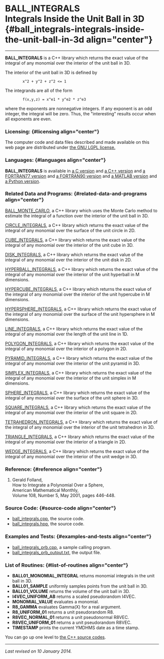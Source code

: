 BALL\_INTEGRALS\
Integrals Inside the Unit Ball in 3D {#ball_integrals-integrals-inside-the-unit-ball-in-3d align="center"}
====================================

------------------------------------------------------------------------

**BALL\_INTEGRALS** is a C++ library which returns the exact value of
the integral of any monomial over the interior of the unit ball in 3D.

The interior of the unit ball in 3D is defined by

            x^2 + y^2 + z^2 <= 1
          

The integrands are all of the form

            f(x,y,z) = x^e1 * y^e2 * z^e3
          

where the exponents are nonnegative integers. If any exponent is an odd
integer, the integral will be zero. Thus, the "interesting" results
occur when all exponents are even.

### Licensing: {#licensing align="center"}

The computer code and data files described and made available on this
web page are distributed under [the GNU LGPL
license.](../../txt/gnu_lgpl.txt)

### Languages: {#languages align="center"}

**BALL\_INTEGRALS** is available in [a C
version](../../c_src/ball_integrals/ball_integrals.md) and [a C++
version](../../master/ball_integrals/ball_integrals.md) and [a
FORTRAN77 version](../../f77_src/ball_integrals/ball_integrals.md) and
[a FORTRAN90 version](../../f_src/ball_integrals/ball_integrals.md)
and [a MATLAB version](../../m_src/ball_integrals/ball_integrals.md)
and [a Python version](../../py_src/ball_integrals/ball_integrals.md).

### Related Data and Programs: {#related-data-and-programs align="center"}

[BALL\_MONTE\_CARLO](../../master/ball_monte_carlo/ball_monte_carlo.md),
a C++ library which uses the Monte Carlo method to estimate the integral
of a function over the interior of the unit ball in 3D.

[CIRCLE\_INTEGRALS](../../master/circle_integrals/circle_integrals.md),
a C++ library which returns the exact value of the integral of any
monomial over the surface of the unit circle in 2D.

[CUBE\_INTEGRALS](../../master/cube_integrals/cube_integrals.md), a
C++ library which returns the exact value of the integral of any
monomial over the interior of the unit cube in 3D.

[DISK\_INTEGRALS](../../master/disk_integrals/disk_integrals.md), a
C++ library which returns the exact value of the integral of any
monomial over the interior of the unit disk in 2D.

[HYPERBALL\_INTEGRALS](../../master/hyperball_integrals/hyperball_integrals.md),
a C++ library which returns the exact value of the integral of any
monomial over the interior of the unit hyperball in M dimensions.

[HYPERCUBE\_INTEGRALS](../../master/hypercube_integrals/hypercube_integrals.md),
a C++ library which returns the exact value of the integral of any
monomial over the interior of the unit hypercube in M dimensions.

[HYPERSPHERE\_INTEGRALS](../../master/hypersphere_integrals/hypersphere_integrals.md),
a C++ library which returns the exact value of the integral of any
monomial over the surface of the unit hypersphere in M dimensions.

[LINE\_INTEGRALS](../../master/line_integrals/line_integrals.md), a
C++ library which returns the exact value of the integral of any
monomial over the length of the unit line in 1D.

[POLYGON\_INTEGRALS](../../master/polygon_integrals/polygon_integrals.md),
a C++ library which returns the exact value of the integral of any
monomial over the interior of a polygon in 2D.

[PYRAMID\_INTEGRALS](../../master/pyramid_integrals/pyramid_integrals.md),
a C++ library which returns the exact value of the integral of any
monomial over the interior of the unit pyramid in 3D.

[SIMPLEX\_INTEGRALS](../../master/simplex_integrals/simplex_integrals.md),
a C++ library which returns the exact value of the integral of any
monomial over the interior of the unit simplex in M dimensions.

[SPHERE\_INTEGRALS](../../master/sphere_integrals/sphere_integrals.md),
a C++ library which returns the exact value of the integral of any
monomial over the surface of the unit sphere in 3D.

[SQUARE\_INTEGRALS](../../master/square_integrals/square_integrals.md),
a C++ library which returns the exact value of the integral of any
monomial over the interior of the unit square in 2D.

[TETRAHEDRON\_INTEGRALS](../../master/tetrahedron_integrals/tetrahedron_integrals.md),
a C++ library which returns the exact value of the integral of any
monomial over the interior of the unit tetrahedron in 3D.

[TRIANGLE\_INTEGRALS](../../master/triangle_integrals/triangle_integrals.md),
a C++ library which returns the exact value of the integral of any
monomial over the interior of a triangle in 2D.

[WEDGE\_INTEGRALS](../../master/wedge_integrals/wedge_integrals.md),
a C++ library which returns the exact value of the integral of any
monomial over the interior of the unit wedge in 3D.

### Reference: {#reference align="center"}

1.  Gerald Folland,\
    How to Integrate a Polynomial Over a Sphere,\
    American Mathematical Monthly,\
    Volume 108, Number 5, May 2001, pages 446-448.

### Source Code: {#source-code align="center"}

-   [ball\_integrals.cpp](ball_integrals.cpp), the source code.
-   [ball\_integrals.hpp](ball_integrals.hpp), the source code.

### Examples and Tests: {#examples-and-tests align="center"}

-   [ball\_integrals\_prb.cpp](ball_integrals_prb.cpp), a sample calling
    program.
-   [ball\_integrals\_prb\_output.txt](ball_integrals_prb_output.txt),
    the output file.

### List of Routines: {#list-of-routines align="center"}

-   **BALL01\_MONOMIAL\_INTEGRAL** returns monomial integrals in the
    unit ball in 3D.
-   **BALL01\_SAMPLE** uniformly samples points from the unit ball in
    3D.
-   **BALL01\_VOLUME** returns the volume of the unit ball in 3D.
-   **I4VEC\_UNIFORM\_AB** returns a scaled pseudorandom I4VEC.
-   **MONOMIAL\_VALUE** evaluates a monomial.
-   **R8\_GAMMA** evaluates Gamma(X) for a real argument.
-   **R8\_UNIFORM\_01** returns a unit pseudorandom R8.
-   **R8VEC\_NORMAL\_01** returns a unit pseudonormal R8VEC.
-   **R8VEC\_UNIFORM\_01** returns a unit pseudorandom R8VEC.
-   **TIMESTAMP** prints the current YMDHMS date as a time stamp.

You can go up one level to [the C++ source codes](../cpp_src.md).

------------------------------------------------------------------------

*Last revised on 10 January 2014.*
